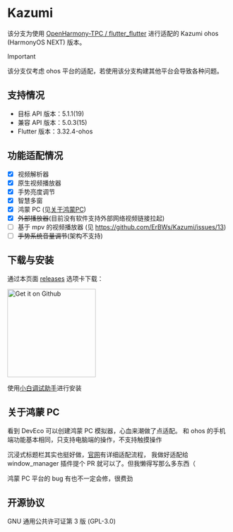 # Kazumi

该分支为使用 [OpenHarmony-TPC / flutter_flutter](https://gitcode.com/openharmony-tpc/flutter_flutter) 进行适配的 Kazumi
ohos (HarmonyOS NEXT) 版本。

> [!IMPORTANT]
>
> 该分支仅考虑 ohos 平台的适配，若使用该分支构建其他平台会导致各种问题。

## 支持情况

- 目标 API 版本：5.1.1(19)
- 兼容 API 版本：5.0.3(15)
- Flutter 版本：3.32.4-ohos

## 功能适配情况

- [x] 视频解析器
- [x] 原生视频播放器
- [x] 手势亮度调节
- [x] 智慧多窗
- [x] 鸿蒙 PC (见[关于鸿蒙PC](#关于鸿蒙-PC))
- [x] ~~外部播放器~~(目前没有软件支持外部网络视频链接拉起)
- [ ] 基于 mpv 的视频播放器 (见 https://github.com/ErBWs/Kazumi/issues/13)
- [ ] ~~手势系统音量调节~~(架构不支持)

## 下载与安装

通过本页面 [releases](https://github.com/ErBWs/Kazumi/releases) 选项卡下载：

<a href="https://github.com/ErBWs/Kazumi/releases">
  <img src="static/svg/get_it_on_github.svg" alt="Get it on Github" width="200"/>
</a>

使用[小白调试助手](https://github.com/likuai2010/auto-installer)进行安装

## 关于鸿蒙 PC

看到 DevEco 可以创建鸿蒙 PC 模拟器，心血来潮做了点适配。
和 ohos 的手机端功能基本相同，只支持电脑端的操作，不支持触摸操作

沉浸式标题栏其实也挺好做，[官网](https://developer.huawei.com/consumer/cn/doc/best-practices/bpta-multi-window#section337674919110)有详细适配流程，
我做好适配给 window_manager 插件提个 PR 就可以了。但我懒得写那么多东西（

鸿蒙 PC 平台的 bug 有也不一定会修，很费劲

## 开源协议

GNU 通用公共许可证第 3 版 (GPL-3.0)